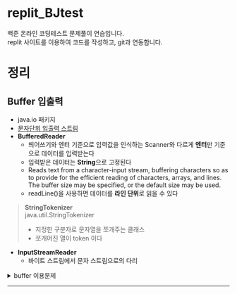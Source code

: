 # replit_BJtest
백준 온라인 코딩테스트 문제풀이 연습입니다.  
replit 사이트를 이용하여 코드를 작성하고, git과 연동합니다.

# 정리  
## Buffer 입출력  
+ java.io 패키지
+ [문자단위 입출력 스트림](https://harteh31.tistory.com/89)
+ **BufferedReader**
  + 띄어쓰기와 엔터 기준으로 입력값을 인식하는 Scanner와 다르게 **엔터**만 기준으로 데이터를 입력받는다
  + 입력받은 데이터는 **String**으로 고정된다
  + Reads text from a character-input stream, buffering characters so as to provide for the efficient reading of characters, arrays, and lines. The buffer size may be specified, or the default size may be used. 
  + readLine()을 사용하면 데이터를 **라인 단위**로 읽을 수 있다

> **StringTokenizer**  
> java.util.StringTokenizer  
> + 지정한 구분자로 문자열을 쪼개주는 클래스
> + 쪼개어진 열이 token 이다  

+ **InputStreamReader**
  + 바이트 스트림에서 문자 스트림으로의 다리

<details>
<summary>buffer 이용문제</summary>
<div markdown="1">

[구간 합 구하기 1](algorithm/BJ11659.java)

</div>
</details>  

---
